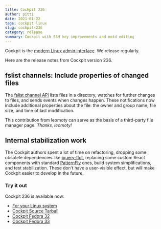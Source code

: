 ```yaml
---
title: Cockpit 236
author: pitti
date: 2021-01-22
tags: cockpit linux
slug: cockpit-236
category: release
summary: Cockpit with SSH key improvements and motd editing
---
```


Cockpit is the [modern Linux admin interface](https://cockpit-project.org/).  We release regularly.

Here are the release notes from Cockpit version 236.

## fslist channels: Include properties of changed files

The [fslist channel API](https://github.com/cockpit-project/cockpit/blob/master/doc/protocol.md#payload-fslist1) lists files in a directory, watches for further changes to files, and sends events when changes happen. These notifications now include additional properties about the file: the owner and group name, file size, and time of last modification.

This contribution from leomoty can serve as the basis of a third-party file manager page. _Thanks, leomoty!_

## Internal stabilization work

The Cockpit authors spent a lot of time on refactoring, dropping some obsolete dependencies like [jquery-flot](https://www.npmjs.com/package/jquery-flot), replacing some custom React components with standard [PatternFly](https://www.patternfly.org/v4/) ones, build system simplifications, and test stabilization. These don't have a user-visible effect, but will make Cockpit easier to develop in the future.

### Try it out

Cockpit 236 is available now:

 * [For your Linux system](https://cockpit-project.org/running.html)
 * [Cockpit Source Tarball](https://github.com/cockpit-project/cockpit/releases/tag/236)
 * [Cockpit Fedora 32](https://bodhi.fedoraproject.org/updates/FEDORA-2021-fe1bd864ea)
 * [Cockpit Fedora 33](https://bodhi.fedoraproject.org/updates/FEDORA-2021-3408685d15)
